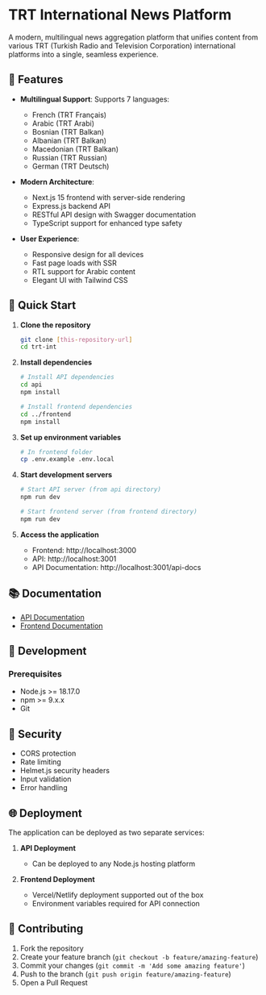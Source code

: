 # TRT International News Platform

A modern, multilingual news aggregation platform that unifies content from various TRT (Turkish Radio and Television Corporation) international platforms into a single, seamless experience.

## 🌟 Features

- **Multilingual Support**: Supports 7 languages:

  - French (TRT Français)
  - Arabic (TRT Arabi)
  - Bosnian (TRT Balkan)
  - Albanian (TRT Balkan)
  - Macedonian (TRT Balkan)
  - Russian (TRT Russian)
  - German (TRT Deutsch)

- **Modern Architecture**:

  - Next.js 15 frontend with server-side rendering
  - Express.js backend API
  - RESTful API design with Swagger documentation
  - TypeScript support for enhanced type safety

- **User Experience**:
  - Responsive design for all devices
  - Fast page loads with SSR
  - RTL support for Arabic content
  - Elegant UI with Tailwind CSS

## 🚀 Quick Start

1. **Clone the repository**

   ```bash
   git clone [this-repository-url]
   cd trt-int
   ```

2. **Install dependencies**

   ```bash
   # Install API dependencies
   cd api
   npm install

   # Install frontend dependencies
   cd ../frontend
   npm install
   ```

3. **Set up environment variables**

   ```bash
   # In frontend folder
   cp .env.example .env.local
   ```

4. **Start development servers**

   ```bash
   # Start API server (from api directory)
   npm run dev

   # Start frontend server (from frontend directory)
   npm run dev
   ```

5. **Access the application**
   - Frontend: http://localhost:3000
   - API: http://localhost:3001
   - API Documentation: http://localhost:3001/api-docs

## 📚 Documentation

- [API Documentation](./api/README.md)
- [Frontend Documentation](./frontend/README.md)

## 🔧 Development

### Prerequisites

- Node.js >= 18.17.0
- npm >= 9.x.x
- Git

## 🔐 Security

- CORS protection
- Rate limiting
- Helmet.js security headers
- Input validation
- Error handling

## 🌐 Deployment

The application can be deployed as two separate services:

1. **API Deployment**

   - Can be deployed to any Node.js hosting platform

2. **Frontend Deployment**
   - Vercel/Netlify deployment supported out of the box
   - Environment variables required for API connection

## 🤝 Contributing

1. Fork the repository
2. Create your feature branch (`git checkout -b feature/amazing-feature`)
3. Commit your changes (`git commit -m 'Add some amazing feature'`)
4. Push to the branch (`git push origin feature/amazing-feature`)
5. Open a Pull Request
